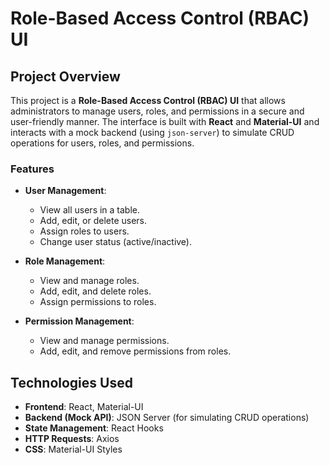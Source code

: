 # Role-Based Access Control (RBAC) UI

## Project Overview

This project is a **Role-Based Access Control (RBAC) UI** that allows administrators to manage users, roles, and permissions in a secure and user-friendly manner. The interface is built with **React** and **Material-UI** and interacts with a mock backend (using `json-server`) to simulate CRUD operations for users, roles, and permissions.

### Features

- **User Management**:
  - View all users in a table.
  - Add, edit, or delete users.
  - Assign roles to users.
  - Change user status (active/inactive).

- **Role Management**:
  - View and manage roles.
  - Add, edit, and delete roles.
  - Assign permissions to roles.

- **Permission Management**:
  - View and manage permissions.
  - Add, edit, and remove permissions from roles.

## Technologies Used

- **Frontend**: React, Material-UI
- **Backend (Mock API)**: JSON Server (for simulating CRUD operations)
- **State Management**: React Hooks
- **HTTP Requests**: Axios
- **CSS**: Material-UI Styles
